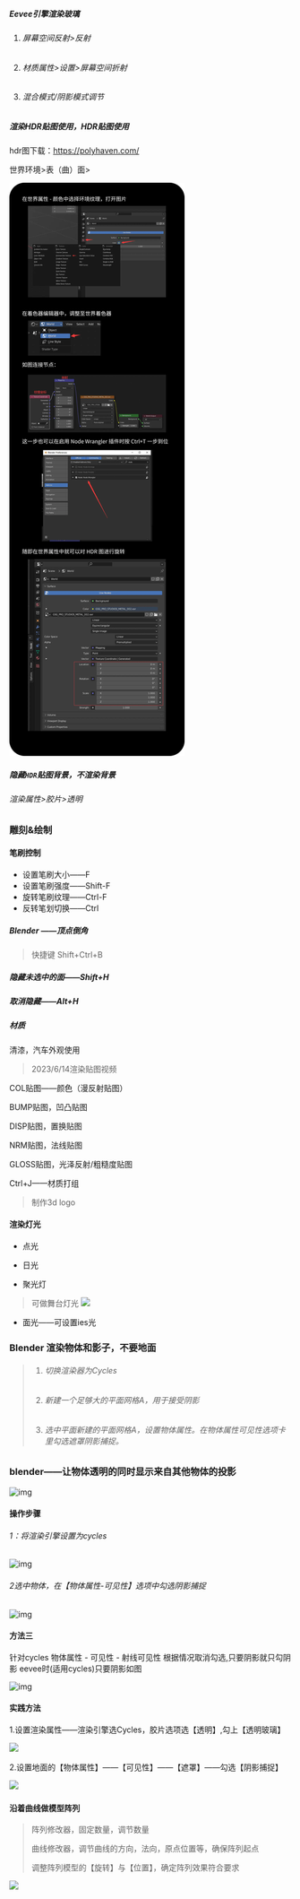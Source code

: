 ##### Eevee引擎渲染玻璃

1. ###### 屏幕空间反射>反射
2. ###### 材质属性>设置>屏幕空间折射
3. ###### 混合模式/阴影模式调节

##### 渲染HDR贴图使用，HDR贴图使用

hdr图下载：https://polyhaven.com/ 

世界环境>表（曲）面>

![img](.\picture\25992384-6506fa965821e956.jpg)

##### 隐藏`HDR`贴图背景，不渲染背景

###### 渲染属性>胶片>透明

### 雕刻&绘制

#### 笔刷控制

- 设置笔刷大小——F
- 设置笔刷强度——Shift-F
- 旋转笔刷纹理——Ctrl-F
- 反转笔划切换——Ctrl

##### Blender ——顶点倒角

> 快捷键    Shift+Ctrl+B

##### 隐藏未选中的面——Shift+H

##### 取消隐藏——Alt+H



##### 材质

清漆，汽车外观使用



> 2023/6/14渲染贴图视频

COL贴图——颜色（漫反射贴图）

BUMP贴图，凹凸贴图

DISP贴图，置换贴图

NRM贴图，法线贴图

GLOSS贴图，光泽反射/粗糙度贴图



Ctrl+J——材质打组



> 制作3d logo

#### 渲染灯光

- 点光

- 日光

- 聚光灯

> 可做舞台灯光
> ![](F:\Git\presonalnote\Blender\picture\渲染舞台灯光.jpg)

- 面光——可设置ies光

### Blender 渲染物体和影子，不要地面

> 1. ###### 切换渲染器为Cycles
>
> 2. ###### 新建一个足够大的平面网格A，用于接受阴影
>
> 3. ###### 选中平面新建的平面网格A，设置物体属性。在物体属性可见性选项卡里勾选遮罩阴影捕捉。

### blender——让物体透明的同时显示来自其他物体的投影

![img](https://i0.hdslb.com/bfs/article/2f5277674cece575a7f9690b5984d1d070343c79.png@942w_377h_progressive.webp)

#### 操作步骤

###### 1：将渲染引擎设置为cycles

![img](https://i0.hdslb.com/bfs/article/a8fce3ae3e5a8676aa439917cae66ed045deda5a.png@942w_347h_progressive.webp)

###### 2选中物体，在【物体属性-可见性】选项中勾选阴影捕捉

![img](https://i0.hdslb.com/bfs/article/7a1d1118a257c6ccf833990efdcc1e48b383d579.png@942w_1095h_progressive.webp)

#### 方法三

针对cycles 物体属性 - 可见性 - 射线可见性 根据情况取消勾选,只要阴影就只勾阴影
eevee时(适用cycles)只要阴影如图

![img](https://tiebapic.baidu.com/forum/pic/item/68d7d7f9d72a60590fc34fce6d34349b013bba6f.jpg?tbpicau=2023-06-21-05_d4ebddddbfb97c087b3f8c187528899a)

#### 实践方法

1.设置渲染属性——渲染引擎选Cycles，胶片选项选【透明】,勾上【透明玻璃】

![](F:\Git\presonalnote\Blender\picture\渲染属性设置1.jpg)

2.设置地面的【物体属性】——【可见性】——【遮罩】——勾选【阴影捕捉】

![](F:\Git\presonalnote\Blender\picture\渲染属性地面设置.jpg)

#### 沿着曲线做模型阵列

> 阵列修改器，固定数量，调节数量
>
> 曲线修改器，调节曲线的方向，法向，原点位置等，确保阵列起点
>
> 调整阵列模型的【旋转】与【位置】，确定阵列效果符合要求

![](F:\Git\presonalnote\Blender\picture\沿着曲线阵列.jpg)

